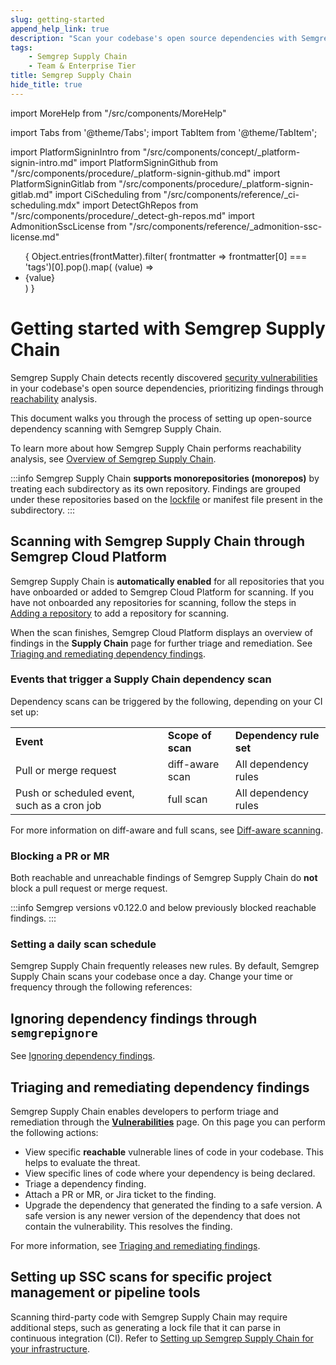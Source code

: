 ```yaml
---
slug: getting-started 
append_help_link: true
description: "Scan your codebase's open source dependencies with Semgrep Supply Chain's high-signal rules that determine a vulnerability's reachability."
tags:
    - Semgrep Supply Chain
    - Team & Enterprise Tier
title: Semgrep Supply Chain
hide_title: true
---
```


import MoreHelp from "/src/components/MoreHelp"

import Tabs from '@theme/Tabs';
import TabItem from '@theme/TabItem';

import PlatformSigninIntro from "/src/components/concept/_platform-signin-intro.md"
import PlatformSigninGithub from "/src/components/procedure/_platform-signin-github.md"
import PlatformSigninGitlab from "/src/components/procedure/_platform-signin-gitlab.md"
import CiScheduling from "/src/components/reference/_ci-scheduling.mdx"
import DetectGhRepos from "/src/components/procedure/_detect-gh-repos.md"
import AdmonitionSscLicense from "/src/components/reference/_admonition-ssc-license.md"

<ul id="tag__badge-list">
{
Object.entries(frontMatter).filter(
    frontmatter => frontmatter[0] === 'tags')[0].pop().map(
    (value) => <li class='tag__badge-item'>{value}</li> )
}
</ul>

# Getting started with Semgrep Supply Chain

Semgrep Supply Chain detects recently discovered [security vulnerabilities](https://nvd.nist.gov/vuln/full-listing) in your codebase's open source dependencies, prioritizing findings through [reachability](/semgrep-supply-chain/glossary#reachability) analysis. 

This document walks you through the process of setting up open-source dependency scanning with Semgrep Supply Chain.

To learn more about how Semgrep Supply Chain performs reachability analysis, see [Overview of Semgrep Supply Chain](/semgrep-supply-chain/overview).

:::info
Semgrep Supply Chain **supports monorepositories (monorepos)** by treating each subdirectory as its own repository. Findings are grouped under these repositories based on the [lockfile](/semgrep-supply-chain/glossary/#lockfile) or manifest file present in the subdirectory.
:::

## Scanning with Semgrep Supply Chain through Semgrep Cloud Platform

Semgrep Supply Chain is **automatically enabled** for all repositories that you have onboarded or added to Semgrep Cloud Platform for scanning. If you have not onboarded any repositories for scanning, follow the steps in [Adding a repository](/semgrep-code/getting-started/#adding-or-onboarding-a-new-project-repository) to add a repository for scanning.

When the scan finishes, Semgrep Cloud Platform displays an overview of findings in the **Supply Chain** page for further triage and remediation. See [Triaging and remediating dependency findings](/semgrep-supply-chain/triage-and-remediation).

<!-- Historical coverage rules, also referred to as parity or ecosystem rules, are rules that do not perform reachability analysis. These rules only check a package's version against versions with known vulnerabilities. These rules produce vulnerabilities similar to Dependabot's results, but have a higher false positive rate. -->

### Events that trigger a Supply Chain dependency scan

Dependency scans can be triggered by the following, depending on your CI set up:

<table>
  <tr>
   <td><strong>Event</strong>
   </td>
   <td><strong>Scope of scan</strong>
   </td>
   <td><strong>Dependency rule set</strong>
   </td>
  </tr>
  <tr>
   <td>Pull or merge request
   </td>
   <td>diff-aware scan
   </td>
   <td>All dependency rules
   </td>
  </tr>
  <tr>
   <td>Push or scheduled event, such as a cron job
   </td>
   <td>full scan
   </td>
   <td>All dependency rules
   </td>
  </tr>
</table>

For more information on diff-aware and full scans, see [Diff-aware scanning](/docs/semgrep-ci/running-semgrep-ci-with-semgrep-cloud-platform/#diff-aware-scanning).

### Blocking a PR or MR

Both reachable and unreachable findings of Semgrep Supply Chain do **not** block a pull request or merge request.

:::info
Semgrep versions v0.122.0 and below previously blocked reachable findings.
:::

### Setting a daily scan schedule

Semgrep Supply Chain frequently releases new rules. By default, Semgrep Supply Chain scans your codebase once a day. Change your time or frequency through the following references:

<CiScheduling />

## Ignoring dependency findings through `semgrepignore`

See [Ignoring dependency findings](/docs/semgrep-supply-chain/ignoring-lockfiles-dependencies).

## Triaging and remediating dependency findings

Semgrep Supply Chain enables developers to perform triage and remediation through the **[Vulnerabilities](https://semgrep.dev/orgs/-/supply-chain/vulnerabilities)** page. On this page you can perform the following actions:

* View specific **reachable** vulnerable lines of code in your codebase. This helps to evaluate the threat.
* View specific lines of code where your dependency is being declared.
* Triage a dependency finding.
* Attach a PR or MR, or Jira ticket to the finding.
* Upgrade the dependency that generated the finding to a safe version. A safe version is any newer version of the dependency that does not contain the vulnerability. This resolves the finding.

For more information, see [Triaging and remediating findings](/docs/semgrep-supply-chain/triage-and-remediation).

## Setting up SSC scans for specific project management or pipeline tools

Scanning third-party code with Semgrep Supply Chain may require additional steps, such as generating a lock file that it can parse in continuous integration (CI). Refer to [Setting up Semgrep Supply Chain for your infrastructure](/semgrep-supply-chain/setup-infrastructure).

<MoreHelp />
